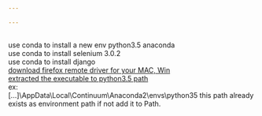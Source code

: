 ```yaml
---  

---  
```



##



use conda to install a new env python3.5 anaconda  
use conda to install selenium 3.0.2  
use conda to install django  
[download firefox remote driver for your MAC, Win](https://developer.mozilla.org/en-US/docs/Mozilla/QA/Marionette/WebDriver)  
[extracted the executable to python3.5 path](http://stackoverflow.com/questions/40208051/selenium-using-python-geckodriver-executable-needs-to-be-in-path)  
ex:   
[...]\AppData\Local\Continuum\Anaconda2\envs\python35  this path already exists as environment path if not add it to Path.  
